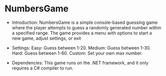 # NumbersGame

- Introduction: 
NumbersGame is a simple console-based guessing game where the player attempts to guess a randomly generated number within a specified range.
The game provides a menu with options to start a new game, adjust settings, or exit

- Settings: 
Easy: Guess between 1-20.
Medium: Guess between 1-30.
Hard: Guess between 1-60.
Custom: Set your own max number.

- Dependencies: 
This game runs on the .NET framework, and it only requires a C# compiler to run.

